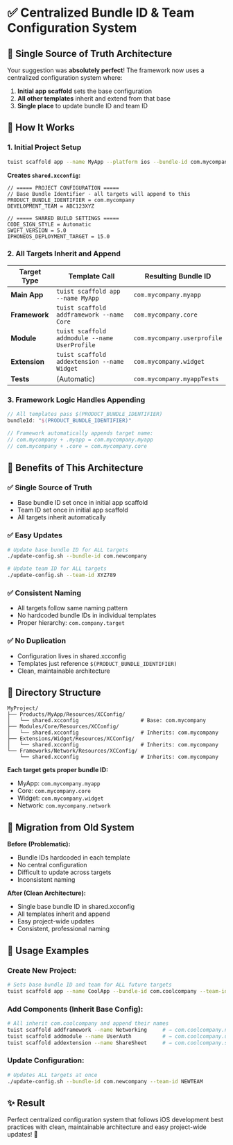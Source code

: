 # ✅ Centralized Bundle ID & Team Configuration System

## 🎯 **Single Source of Truth Architecture**

Your suggestion was **absolutely perfect**! The framework now uses a centralized configuration system where:

1. **Initial app scaffold** sets the base configuration
2. **All other templates** inherit and extend from that base
3. **Single place** to update bundle ID and team ID

## 🚀 **How It Works**

### **1. Initial Project Setup**
```bash
tuist scaffold app --name MyApp --platform ios --bundle-id com.mycompany --team-id ABC123XYZ
```

**Creates `shared.xcconfig`:**
```xcconfig
// ===== PROJECT CONFIGURATION =====
// Base Bundle Identifier - all targets will append to this
PRODUCT_BUNDLE_IDENTIFIER = com.mycompany
DEVELOPMENT_TEAM = ABC123XYZ

// ===== SHARED BUILD SETTINGS =====
CODE_SIGN_STYLE = Automatic
SWIFT_VERSION = 5.0
IPHONEOS_DEPLOYMENT_TARGET = 15.0
```

### **2. All Targets Inherit and Append**

| Target Type | Template Call | Resulting Bundle ID |
|-------------|---------------|-------------------|
| **Main App** | `tuist scaffold app --name MyApp` | `com.mycompany.myapp` |
| **Framework** | `tuist scaffold addframework --name Core` | `com.mycompany.core` |
| **Module** | `tuist scaffold addmodule --name UserProfile` | `com.mycompany.userprofile` |
| **Extension** | `tuist scaffold addextension --name Widget` | `com.mycompany.widget` |
| **Tests** | (Automatic) | `com.mycompany.myappTests` |

### **3. Framework Logic Handles Appending**
```swift
// All templates pass $(PRODUCT_BUNDLE_IDENTIFIER) 
bundleId: "$(PRODUCT_BUNDLE_IDENTIFIER)"

// Framework automatically appends target name:
// com.mycompany + .myapp = com.mycompany.myapp
// com.mycompany + .core = com.mycompany.core
```

## 🎯 **Benefits of This Architecture**

### ✅ **Single Source of Truth**
- Base bundle ID set once in initial app scaffold
- Team ID set once in initial app scaffold
- All targets inherit automatically

### ✅ **Easy Updates**
```bash
# Update base bundle ID for ALL targets
./update-config.sh --bundle-id com.newcompany

# Update team ID for ALL targets  
./update-config.sh --team-id XYZ789
```

### ✅ **Consistent Naming**
- All targets follow same naming pattern
- No hardcoded bundle IDs in individual templates
- Proper hierarchy: `com.company.target`

### ✅ **No Duplication**
- Configuration lives in shared.xcconfig
- Templates just reference `$(PRODUCT_BUNDLE_IDENTIFIER)`
- Clean, maintainable architecture

## 📱 **Directory Structure**

```
MyProject/
├── Products/MyApp/Resources/XCConfig/
│   └── shared.xcconfig                    # Base: com.mycompany
├── Modules/Core/Resources/XCConfig/
│   └── shared.xcconfig                    # Inherits: com.mycompany
├── Extensions/Widget/Resources/XCConfig/
│   └── shared.xcconfig                    # Inherits: com.mycompany
└── Frameworks/Network/Resources/XCConfig/
    └── shared.xcconfig                    # Inherits: com.mycompany
```

**Each target gets proper bundle ID:**
- MyApp: `com.mycompany.myapp`
- Core: `com.mycompany.core`  
- Widget: `com.mycompany.widget`
- Network: `com.mycompany.network`

## 🎯 **Migration from Old System**

**Before (Problematic):**
- Bundle IDs hardcoded in each template
- No central configuration
- Difficult to update across targets
- Inconsistent naming

**After (Clean Architecture):**
- Single base bundle ID in shared.xcconfig
- All templates inherit and append
- Easy project-wide updates
- Consistent, professional naming

## 🚀 **Usage Examples**

### **Create New Project:**
```bash
# Sets base bundle ID and team for ALL future targets
tuist scaffold app --name CoolApp --bundle-id com.coolcompany --team-id TEAM123
```

### **Add Components (Inherit Base Config):**
```bash
# All inherit com.coolcompany and append their names
tuist scaffold addframework --name Networking     # → com.coolcompany.networking
tuist scaffold addmodule --name UserAuth          # → com.coolcompany.userauth  
tuist scaffold addextension --name ShareSheet     # → com.coolcompany.sharesheet
```

### **Update Configuration:**
```bash
# Updates ALL targets at once
./update-config.sh --bundle-id com.newcompany --team-id NEWTEAM
```

## ✨ **Result**

Perfect centralized configuration system that follows iOS development best practices with clean, maintainable architecture and easy project-wide updates! 🎉